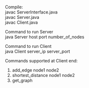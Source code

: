 Compile:<br>
javac ServerInterface.java<br>
javac Server.java<br>
javac Client.java<br>

Command to run Server<br>
java Server host port number_of_nodes

Command to run Client<br>
java Client server_ip server_port

Commands supported at Client end:<br>
1. add_edge node1 node2
2. shortest_distance node1 node2
3. get_graph
